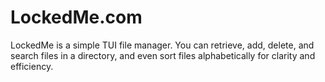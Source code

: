 # LockedMe.com
LockedMe is a simple TUI file manager. You can retrieve, add, delete, and search files in a directory, and even sort files alphabetically for clarity and efficiency.
